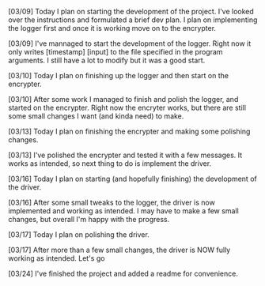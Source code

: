 [03/09]
Today I plan on starting the development of the project. I've looked over the instructions and formulated a brief dev plan. I plan on implementing the logger first and once it is working move on to the encrypter.

[03/09]
I've mannaged to start the development of the logger. Right now it only writes [timestamp] [input] to the file specified in the program arguments. I still have a lot to modify but it was a good start.

[03/10]
Today I plan on finishing up the logger and then start on the encrypter.

[03/10]
After some work I managed to finish and polish the logger, and started on the encrypter. Right now the encryter works, but there are still some small changes I want (and kinda need) to make.

[03/13]
Today I plan on finishing the encrypter and making some polishing changes.

[03/13]
I've polished the encrypter and tested it with a few messages. It works as intended, so next thing to do is implement the driver.

[03/16]
Today I plan on starting (and hopefully finishing) the development of the driver.

[03/16]
After some small tweaks to the logger, the driver is now implemented and working as intended. I may have to make a few small changes, but overall I'm happy with the progress.

[03/17]
Today I plan on polishing the driver.

[03/17]
After more than a few small changes, the driver is NOW fully working as intended. Let's go

[03/24]
I've finished the project and added a readme for convenience.
